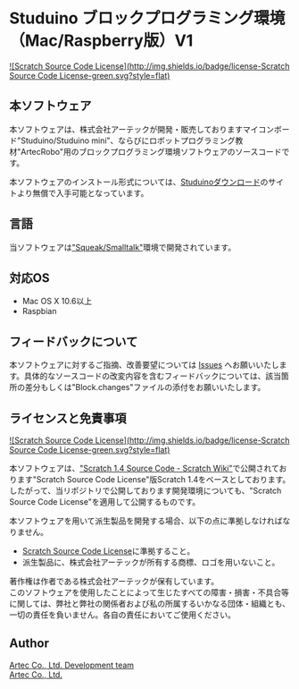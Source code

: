 # Studuino ブロックプログラミング環境（Mac/Raspberry版）V1
[![Scratch Source Code License](http://img.shields.io/badge/license-Scratch Source Code License-green.svg?style=flat)](LICENSE)

## 本ソフトウェア
本ソフトウェアは、株式会社アーテックが開発・販売しておりますマイコンボード"Studuino/Studuino mini"、ならびにロボットプログラミング教材"ArtecRobo"用のブロックプログラミング環境ソフトウェアのソースコードです。

本ソフトウェアのインストール形式については、[Studuinoダウンロード](http://www.artec-kk.co.jp/studuino/)のサイトより無償で入手可能となっています。

## 言語
当ソフトウェアは["Squeak/Smalltalk"](http://squeak.org/)環境で開発されています。

## 対応OS
- Mac OS X 10.6以上
- Raspbian

## フィードバックについて
本ソフトウェアに対するご指摘、改善要望については [Issues](/issues) へお願いいたします。具体的なソースコードの改変内容を含むフィードバックについては、該当箇所の差分もしくは"Block.changes"ファイルの添付をお願いいたします。

## ライセンスと免責事項
[![Scratch Source Code License](http://img.shields.io/badge/license-Scratch Source Code License-green.svg?style=flat)](LICENSE)

本ソフトウェアは、["Scratch 1.4 Source Code - Scratch Wiki"](https://wiki.scratch.mit.edu/wiki/Scratch_1.4_Source_Code)で公開されております"Scratch Source Code License"版Scratch 1.4をベースとしております。したがって、当リポジトリで公開しております開発環境についても、"Scratch Source Code License"を適用して公開するものです。

本ソフトウェアを用いて派生製品を開発する場合、以下の点に準拠しなければなりません。
- [Scratch Source Code License](https://wiki.scratch.mit.edu/wiki/Scratch_1.4_Source_Code#Scratch_Source_Code_Licensed_Code)に準拠すること。
- 派生製品に、株式会社アーテックが所有する商標、ロゴを用いないこと。

著作権は作者である株式会社アーテックが保有しています。  
このソフトウェアを使用したことによって生じたすべての障害・損害・不具合等に関しては、弊社と弊社の関係者および私の所属するいかなる団体・組織とも、一切の責任を負いません。各自の責任においてご使用ください。

## Author
[Artec Co., Ltd. Development team](https://github.com/artec-kk)  
[Artec Co., Ltd.](http://www.artec-kk.co.jp)  
